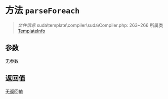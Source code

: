 # 方法 `parseForeach`

> *文件信息* suda\template\compiler\suda\Compiler.php: 263~266
> 所属类 [TemplateInfo](../TemplateInfo.md)




## 参数


无参数


## 返回值

无返回值
